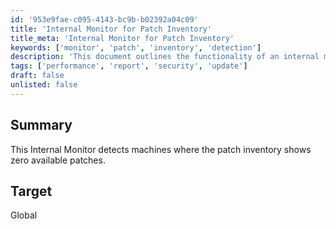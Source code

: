 ```yaml
---
id: '953e9fae-c095-4143-bc9b-b02392a04c09'
title: 'Internal Monitor for Patch Inventory'
title_meta: 'Internal Monitor for Patch Inventory'
keywords: ['monitor', 'patch', 'inventory', 'detection']
description: 'This document outlines the functionality of an internal monitor that detects machines with zero available patches in the patch inventory, ensuring better management of system updates and security.'
tags: ['performance', 'report', 'security', 'update']
draft: false
unlisted: false
---
```


## Summary

This Internal Monitor detects machines where the patch inventory shows zero available patches.

## Target

Global
